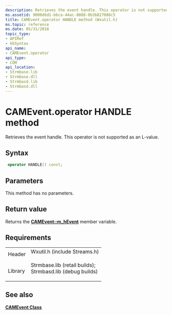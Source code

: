```yaml
---
description: Retrieves the event handle. This operator is not supported as an L-value.
ms.assetid: 9000d6d1-bbca-44ac-8808-0b3b827086c5
title: CAMEvent.operator HANDLE method (Wxutil.h)
ms.topic: reference
ms.date: 05/31/2018
topic_type: 
- APIRef
- kbSyntax
api_name: 
- CAMEvent.operator
api_type: 
- COM
api_location: 
- Strmbase.lib
- Strmbase.dll
- Strmbasd.lib
- Strmbasd.dll
---
```


# CAMEvent.operator HANDLE method

Retrieves the event handle. This operator is not supported as an L-value.

## Syntax


```C++
 operator HANDLE() const;
```



## Parameters

This method has no parameters.

## Return value

Returns the [**CAMEvent::m\_hEvent**](camevent-m-hevent.md) member variable.

## Requirements



|                    |                                                                                                                                                                                            |
|--------------------|--------------------------------------------------------------------------------------------------------------------------------------------------------------------------------------------|
| Header<br/>  | <dl> <dt>Wxutil.h (include Streams.h)</dt> </dl>                                                                                    |
| Library<br/> | <dl> <dt>Strmbase.lib (retail builds); </dt> <dt>Strmbasd.lib (debug builds)</dt> </dl> |



## See also

<dl> <dt>

[**CAMEvent Class**](camevent.md)
</dt> </dl>

 

 




